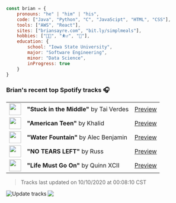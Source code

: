 ```javascript
const brian = {
    pronouns: "he" | "him" | "his",
    code: ["Java", "Python", "C", "JavaScipt", "HTML", "CSS"],
    tools: ["AWS", "React"],
    sites: ["briansayre.com", "bit.ly/simplmeals"],
    hobbies: ["👨‍💻", "⛹️‍♂️", "🍳"],
    education: {
        school: "Iowa State University",
        major: "Software Engineering",
        minor: "Data Science",
        inProgress: true
    }
}
```

### Brian's recent top Spotify tracks 🎧
<table>
<!-- top_tracks starts -->
    <tr>
        <td> <img height="32px" src="https://i.scdn.co/image/ab67616d00004851be61e0dc6cdf58dbb5e3278c"> </td>
        <td> <b>"Stuck in the Middle"</b> by Tai Verdes</td>
        <td> <a href="https://p.scdn.co/mp3-preview/781ee44899f1f2cb5bbd922a877b50c14abd1fe2?cid=856b16ed1b17433b9b4ee14b5a0c5a87" target="_blank" > Preview </a> </td>
    </tr>
    <tr>
        <td> <img height="32px" src="https://i.scdn.co/image/ab67616d00004851988ede5e1276e758b5f9e577"> </td>
        <td> <b>"American Teen"</b> by Khalid</td>
        <td> <a href="https://p.scdn.co/mp3-preview/3b4aa1b644a30474a3383594acf8b6ba6eba7fda?cid=856b16ed1b17433b9b4ee14b5a0c5a87" target="_blank" > Preview </a> </td>
    </tr>
    <tr>
        <td> <img height="32px" src="https://i.scdn.co/image/ab67616d00004851459d675aa0b6f3b211357370"> </td>
        <td> <b>"Water Fountain"</b> by Alec Benjamin</td>
        <td> <a href="https://p.scdn.co/mp3-preview/49273aa77460db7c131514d1f1c8486a7cacfe70?cid=856b16ed1b17433b9b4ee14b5a0c5a87" target="_blank" > Preview </a> </td>
    </tr>
    <tr>
        <td> <img height="32px" src="https://i.scdn.co/image/ab67616d00004851039f0bcf97bf66ca8e1f736d"> </td>
        <td> <b>"NO TEARS LEFT"</b> by Russ</td>
        <td> <a href="https://p.scdn.co/mp3-preview/cda6f1c02a44e21ebac3da20dfb5a125dea4371c?cid=856b16ed1b17433b9b4ee14b5a0c5a87" target="_blank" > Preview </a> </td>
    </tr>
    <tr>
        <td> <img height="32px" src="https://i.scdn.co/image/ab67616d0000485171240fd7447ba7f20c5600ec"> </td>
        <td> <b>"Life Must Go On"</b> by Quinn XCII</td>
        <td> <a href="https://p.scdn.co/mp3-preview/7306ad7fa88544d04d8b7033eff281b87fa7ebc4?cid=856b16ed1b17433b9b4ee14b5a0c5a87" target="_blank" > Preview </a> </td>
    </tr>
<!-- top_tracks ends -->
</table>

<!-- last_updated starts -->
> Tracks last updated on 10/10/2020 at 00:08:10 CST
<!-- last_updated ends -->

<a href="https://github.com/briansayre/briansayre/actions?query=workflow%3A%22Update+Spotify+tracks%22"><img src="https://github.com/briansayre/briansayre/workflows/Update%20Spotify%20tracks/badge.svg" align="left" alt="Update tracks"></a>

![](https://visitor-badge.glitch.me/badge?page_id=briansayre.briansayre)
